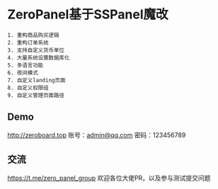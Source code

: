 # ZeroPanel基于SSPanel魔改
    1. 重构商品购买逻辑
    2. 重构订单系统
    3. 支持自定义货币单位
    4. 大量系统设置数据库化
    5. 多语言功能
    6. 夜间模式
    7. 自定义landing页面
    8. 自定义权限组
    9. 自定义管理页面路径
## Demo
http://zeroboard.top
账号：admin@qq.com
密码：123456789
## 交流
https://t.me/zero_panel_group
    欢迎各位大佬PR，以及参与测试提交问题
